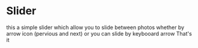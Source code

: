 # Slider
this a simple slider which allow you to slide between photos 
whether by arrow icon (pervious and next)
or you can slide by keybooard arrow 
That's it 
